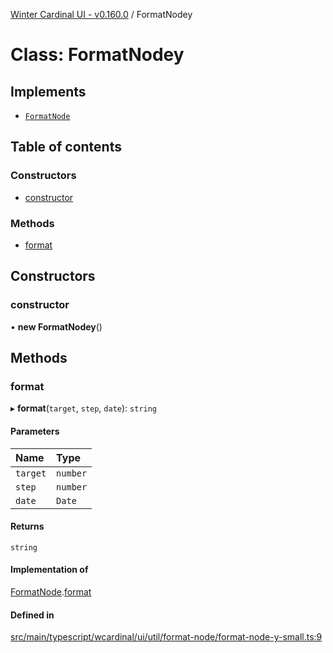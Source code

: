 [Winter Cardinal UI - v0.160.0](../index.md) / FormatNodey

# Class: FormatNodey

## Implements

- [`FormatNode`](../interfaces/FormatNode.md)

## Table of contents

### Constructors

- [constructor](FormatNodey.md#constructor)

### Methods

- [format](FormatNodey.md#format)

## Constructors

### constructor

• **new FormatNodey**()

## Methods

### format

▸ **format**(`target`, `step`, `date`): `string`

#### Parameters

| Name | Type |
| :------ | :------ |
| `target` | `number` |
| `step` | `number` |
| `date` | `Date` |

#### Returns

`string`

#### Implementation of

[FormatNode](../interfaces/FormatNode.md).[format](../interfaces/FormatNode.md#format)

#### Defined in

[src/main/typescript/wcardinal/ui/util/format-node/format-node-y-small.ts:9](https://github.com/winter-cardinal/winter-cardinal-ui/blob/v0.160.0/src/main/typescript/wcardinal/ui/util/format-node/format-node-y-small.ts#L9)
